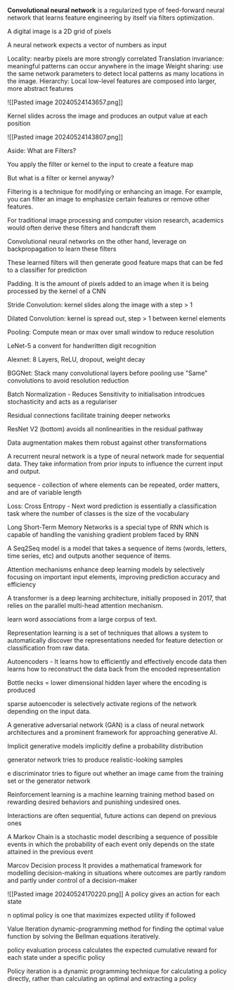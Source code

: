 
**Convolutional neural network** is a regularized type of feed-forward neural network that learns feature engineering by itself via filters optimization.


A digital image is a 2D grid of pixels 

A neural network expects a vector of numbers as input 

Locality: nearby pixels are more strongly correlated 
Translation invariance: meaningful patterns can occur anywhere in the image 
Weight sharing: use the same network parameters to detect local patterns as many locations in the image. 
Hierarchy: Local low-level features are composed into larger, more abstract features

![[Pasted image 20240524143657.png]]

Kernel slides across the image and produces an output value at each position

![[Pasted image 20240524143807.png]]

Aside: What are Filters? 

You apply the filter or kernel to the input to create a feature map 

But what is a filter or kernel anyway? 

Filtering is a technique for modifying or enhancing an image. For example, you can filter an image to emphasize certain features or remove other features. 

For traditional image processing and computer vision research, academics would often derive these filters and handcraft them 

Convolutional neural networks on the other hand, leverage on backpropagation to learn these filters

These learned filters will then generate good feature maps that can be fed to a classifier for prediction

Padding. It is the amount of pixels added to an image when it is being processed by the kernel of a CNN

Stride Convolution: kernel slides along the image with a step > 1

Dilated Convolution: kernel is spread out, step > 1 between kernel elements

Pooling: Compute mean or max over small window to reduce resolution

LeNet-5 a convent for handwritten digit recognition

Alexnet: 8 Layers, ReLU, dropout, weight decay 

BGGNet: Stack many convolutional layers before pooling use "Same" convolutions to avoid resolution reduction

Batch Normalization - Reduces Sensitivity to initialisation introdcues stochasticity and acts as a regulariser

Residual connections facilitate training deeper networks 

ResNet V2 (bottom) avoids all nonlinearities in the residual pathway 

Data augmentation makes them robust against other transformations

A recurrent neural network is a type of neural network made for sequential data. They take information from prior inputs to influence the current input and output.

sequence - collection of where elements can be repeated, order matters, and are of variable length

Loss: Cross Entropy - Next word prediction is essentially a classification task where the number of classes is the size of the vocabulary 

Long Short-Term Memory Networks is a special type of RNN which is capable of handling the vanishing gradient problem faced by RNN

A Seq2Seq model is a model that takes a sequence of items (words, letters, time series, etc) and outputs another sequence of items.

Attention mechanisms enhance deep learning models by selectively focusing on important input elements, improving prediction accuracy and efficiency


A transformer is a deep learning architecture, initially proposed in 2017, that relies on the parallel multi-head attention mechanism.

learn word associations from a large corpus of text.


Representation learning is a set of techniques that allows a system to automatically discover the representations needed for feature detection or classification from raw data.

Autoencoders - It learns how to efficiently and effectively encode data then learns how to reconstruct the data back from the encoded representation


Bottle necks = lower dimensional hidden layer where the encoding is produced

sparse autoencoder is selectively activate regions of the network depending on the input data.

A generative adversarial network (GAN) is a class of neural network architectures and a prominent framework for approaching generative AI.

Implicit generative models implicitly define a probability distribution

generator network tries to produce realistic-looking samples

e discriminator tries to figure out whether an image came from the training set or the generator network

Reinforcement learning is a machine learning training method based on rewarding desired behaviors and punishing undesired ones.

Interactions are often sequential, future actions can depend on previous ones

A Markov Chain is a stochastic model describing a sequence of possible events in which the probability of each event only depends on the state attained in the previous event

Marcov Decision process It provides a mathematical framework for modelling decision-making in situations where outcomes are partly random and partly under control of a decision-maker

![[Pasted image 20240524170220.png]]
A policy gives an action for each state

n optimal policy is one that maximizes expected utility if followed

Value Iteration dynamic-programming method for finding the optimal value function by solving the Bellman equations iteratively.

policy evaluation process calculates the expected cumulative reward for each state under a specific policy

Policy iteration is a dynamic programming technique for calculating a policy directly, rather than calculating an optimal and extracting a policy